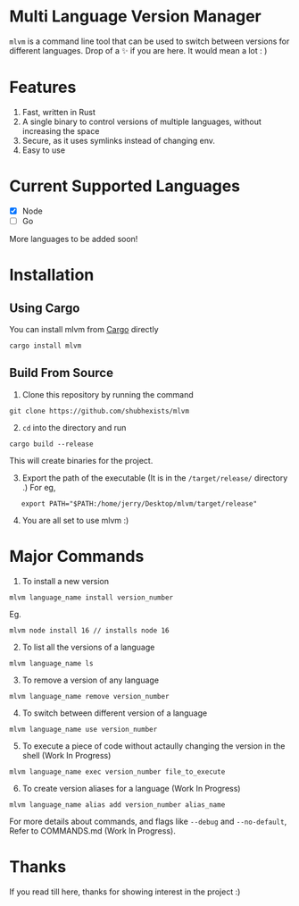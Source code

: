 # Multi Language Version Manager
`mlvm` is a command line tool that can be used to switch between versions for different languages.
Drop of a ✨ if you are here. It would mean a lot : )

# Features 
1) Fast, written in Rust
2) A single binary to control versions of multiple languages, without increasing the space
3) Secure, as it uses symlinks instead of changing env.
4) Easy to use

# Current Supported Languages
- [x] Node
- [ ] Go

More languages to be added soon!

# Installation
## Using Cargo
You can install mlvm from [Cargo](https://crates.io/crates/mlvm) directly
```
cargo install mlvm
```
## Build From Source
1) Clone this repository by running the command
```
git clone https://github.com/shubhexists/mlvm
```
2) `cd` into the directory and run
```
cargo build --release
```
 This will create binaries for the project.
 
3) Export the path of the executable (It is in the `/target/release/` directory .) For eg,
```
   export PATH="$PATH:/home/jerry/Desktop/mlvm/target/release"
```
4) You are all set to use mlvm :)

# Major Commands
1) To install a new version
```
mlvm language_name install version_number
```
Eg. 
```
mlvm node install 16 // installs node 16
```
2) To list all the versions of a language
```
mlvm language_name ls
```
3) To remove a version of any language
```
mlvm language_name remove version_number
```
4) To switch between different version of a language
```
mlvm language_name use version_number
```
5) To execute a piece of code without actaully changing the version in the shell (Work In Progress)
```
mlvm language_name exec version_number file_to_execute
```
6) To create version aliases for a language (Work In Progress)
```
mlvm language_name alias add version_number alias_name
```

For more details about commands, and flags like `--debug` and `--no-default`, Refer to COMMANDS.md (Work In Progress).

# Thanks
If you read till here, thanks for showing interest in the project :)
